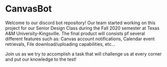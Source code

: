 # CanvasBot
Welcome to our discord bot repository!
Our team started working on this project for our Senior Design Class during the Fall 2020 semester at Texas A&M University-Kingsville.
The final product will consists pf several different features such as:
Canvas account notifications, Calendar event retrievals, File download/uploading capabilities, etc...

Join us as we try to accomplish a task that will challenge us at every corner and put our knowledge to the test!
